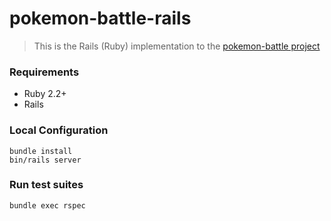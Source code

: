# pokemon-battle-rails

> This is the Rails (Ruby) implementation to the [pokemon-battle project](https://github.com/vanderleisilva/pokemon-battle)

### Requirements

- Ruby 2.2+
- Rails

### Local Configuration

```
bundle install
bin/rails server
```

### Run test suites

```
bundle exec rspec
```